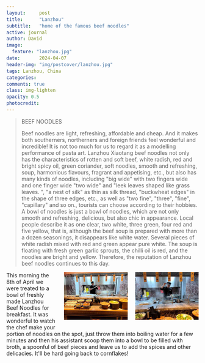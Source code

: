 ```yaml
---
layout:     post
title:      "Lanzhou"
subtitle:   "home of the famous beef noodles"
active: journal
author: David
image:
  feature: "lanzhou.jpg"
date:       2024-04-07
header-img: "img/postcover/lanzhou.jpg"
tags: Lanzhou, China
categories: 
comments: true
class: img-lighten 
opacity: 0.5
photocredit:
---
```

>BEEF NOODLES
>
>Beef noodles are light, refreshing, affordable and cheap. And it makes both southerners, northerners and foreign friends feel wonderful and incredible! It is not too much for us to regard it as a modelling performance of pasta art. Lanzhou Xiaotang beef noodles not only has the characteristics of rotten and soft beef, white radish, red and bright spicy oil, green coriander, soft noodles, smooth and refreshing, soup, harmonious flavours, fragrant and appetising, etc., but also has many kinds of noodles, including "big wide" with two fingers wide and one finger wide "two wide" and "leek leaves shaped like grass leaves. ", "a nest of silk" as thin as silk thread, "buckwheat edges" in the shape of three edges, etc., as well as "two fine", "three", "fine", "capillary" and so on., tourists can choose according to their hobbies. A bowl of noodles is just a bowl of noodles, which are not only smooth and refreshing, delicious, but also chic in appearance. Local people describe it as one clear, two white, three green, four red and five yellow, that is, although the beef soup is prepared with more than a dozen seasonings, it disappears like white water. Several pieces of white radish mixed with red and green appear pure white. The soup is floating with fresh green garlic sprouts, the chilli oil is red, and the noodles are bright and yellow. Therefore, the reputation of Lanzhou beef noodles continues to this day.

<style>
img {
  float: right;
  margin: 0px 0px 15px 20px;
  width: 33%
}
</style> 
<img src="/img/postbody/noodles-1.jpg">
<style>
img {
  float: right;
  margin: 0px 0px 15px 20px;
  width: 33%
}
</style> 
<img src="/img/postbody/noodles-2.jpg">
This morning the 8th of April we were treated to a bowl of freshly made Lanzhou Beef Noodles for breakfast. It was wonderful to watch the chef make your portion of noodles on the spot, just throw them into boiling water for a few minutes and then his assistant scoop them into a bowl to be filled with broth, a spoonful of beef pieces and leave us to add the spices and other delicacies. It'll be hard going back to cornflakes!








